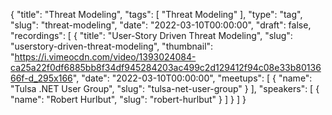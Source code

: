 {
  "title": "Threat Modeling",
  "tags": [
    "Threat Modeling"
  ],
  "type": "tag",
  "slug": "threat-modeling",
  "date": "2022-03-10T00:00:00",
  "draft": false,
  "recordings": [
    {
      "title": "User-Story Driven Threat Modeling",
      "slug": "userstory-driven-threat-modeling",
      "thumbnail": "https://i.vimeocdn.com/video/1393024084-ca25a22f0df6885bb8f34df945284203ac499c2d129412f94c08e33b8013666f-d_295x166",
      "date": "2022-03-10T00:00:00",
      "meetups": [
        {
          "name": "Tulsa .NET User Group",
          "slug": "tulsa-net-user-group"
        }
      ],
      "speakers": [
        {
          "name": "Robert Hurlbut",
          "slug": "robert-hurlbut"
        }
      ]
    }
  ]
}